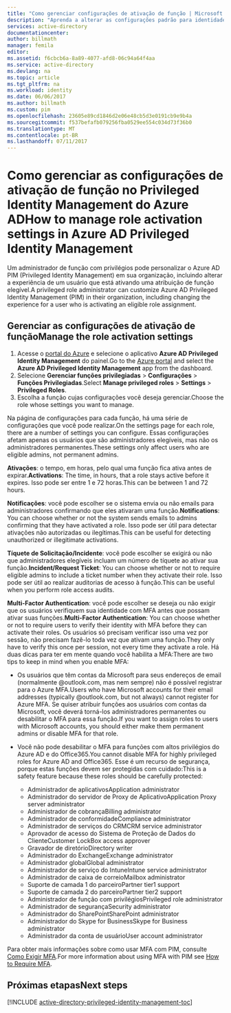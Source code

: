 ```yaml
---
title: "Como gerenciar configurações de ativação de função | Microsoft Docs"
description: "Aprenda a alterar as configurações padrão para identidades com privilégios com a extensão Privileged Identity Management do Azure Active Directory."
services: active-directory
documentationcenter: 
author: billmath
manager: femila
editor: 
ms.assetid: f6cbcb6a-8a89-4077-afd8-06c94a64f4aa
ms.service: active-directory
ms.devlang: na
ms.topic: article
ms.tgt_pltfrm: na
ms.workload: identity
ms.date: 06/06/2017
ms.author: billmath
ms.custom: pim
ms.openlocfilehash: 23605e89cd1846d2e06e48cb5d3e0191cb9e9b4a
ms.sourcegitcommit: f537befafb079256fba0529ee554c034d73f36b0
ms.translationtype: MT
ms.contentlocale: pt-BR
ms.lasthandoff: 07/11/2017
---
```

# <a name="how-to-manage-role-activation-settings-in-azure-ad-privileged-identity-management"></a><span data-ttu-id="8baf8-103">Como gerenciar as configurações de ativação de função no Privileged Identity Management do Azure AD</span><span class="sxs-lookup"><span data-stu-id="8baf8-103">How to manage role activation settings in Azure AD Privileged Identity Management</span></span>
<span data-ttu-id="8baf8-104">Um administrador de função com privilégios pode personalizar o Azure AD PIM (Privileged Identity Management) em sua organização, incluindo alterar a experiência de um usuário que está ativando uma atribuição de função elegível.</span><span class="sxs-lookup"><span data-stu-id="8baf8-104">A privileged role administrator can customize Azure AD Privileged Identity Management (PIM) in their organization, including changing the experience for a user who is activating an eligible role assignment.</span></span>

## <a name="manage-the-role-activation-settings"></a><span data-ttu-id="8baf8-105">Gerenciar as configurações de ativação de função</span><span class="sxs-lookup"><span data-stu-id="8baf8-105">Manage the role activation settings</span></span>
1. <span data-ttu-id="8baf8-106">Acesse o [portal do Azure](https://portal.azure.com) e selecione o aplicativo **Azure AD Privileged Identity Management** do painel.</span><span class="sxs-lookup"><span data-stu-id="8baf8-106">Go to the [Azure portal](https://portal.azure.com) and select the **Azure AD Privileged Identity Management** app from the dashboard.</span></span>
2. <span data-ttu-id="8baf8-107">Selecione **Gerenciar funções privilegiadas** > **Configurações** > **Funções Privilegiadas**.</span><span class="sxs-lookup"><span data-stu-id="8baf8-107">Select **Manage privileged roles** > **Settings** > **Privileged Roles**.</span></span>
3. <span data-ttu-id="8baf8-108">Escolha a função cujas configurações você deseja gerenciar.</span><span class="sxs-lookup"><span data-stu-id="8baf8-108">Choose the role whose settings you want to manage.</span></span>

<span data-ttu-id="8baf8-109">Na página de configurações para cada função, há uma série de configurações que você pode realizar.</span><span class="sxs-lookup"><span data-stu-id="8baf8-109">On the settings page for each role, there are a number of settings you can configure.</span></span> <span data-ttu-id="8baf8-110">Essas configurações afetam apenas os usuários que são administradores elegíveis, mas não os administradores permanentes.</span><span class="sxs-lookup"><span data-stu-id="8baf8-110">These settings only affect users who are eligible admins, not permanent admins.</span></span>

<span data-ttu-id="8baf8-111">**Ativações**: o tempo, em horas, pelo qual uma função fica ativa antes de expirar.</span><span class="sxs-lookup"><span data-stu-id="8baf8-111">**Activations**: The time, in hours, that a role stays active before it expires.</span></span> <span data-ttu-id="8baf8-112">Isso pode ser entre 1 e 72 horas.</span><span class="sxs-lookup"><span data-stu-id="8baf8-112">This can be between 1 and 72 hours.</span></span>

<span data-ttu-id="8baf8-113">**Notificações**: você pode escolher se o sistema envia ou não emails para administradores confirmando que eles ativaram uma função.</span><span class="sxs-lookup"><span data-stu-id="8baf8-113">**Notifications**: You can choose whether or not the system sends emails to admins confirming that they have activated a role.</span></span> <span data-ttu-id="8baf8-114">Isso pode ser útil para detectar ativações não autorizadas ou ilegítimas.</span><span class="sxs-lookup"><span data-stu-id="8baf8-114">This can be useful for detecting unauthorized or illegitimate activations.</span></span>

<span data-ttu-id="8baf8-115">**Tíquete de Solicitação/Incidente**: você pode escolher se exigirá ou não que administradores elegíveis incluam um número de tíquete ao ativar sua função.</span><span class="sxs-lookup"><span data-stu-id="8baf8-115">**Incident/Request Ticket**: You can choose whether or not to require eligible admins to include a ticket number when they activate their role.</span></span> <span data-ttu-id="8baf8-116">Isso pode ser útil ao realizar auditorias de acesso à função.</span><span class="sxs-lookup"><span data-stu-id="8baf8-116">This can be useful when you perform role access audits.</span></span>

<span data-ttu-id="8baf8-117">**Multi-Factor Authentication**: você pode escolher se deseja ou não exigir que os usuários verifiquem sua identidade com MFA antes que possam ativar suas funções.</span><span class="sxs-lookup"><span data-stu-id="8baf8-117">**Multi-Factor Authentication**: You can choose whether or not to require users to verify their identity with MFA before they can activate their roles.</span></span> <span data-ttu-id="8baf8-118">Os usuários só precisam verificar isso uma vez por sessão, não precisam fazê-lo toda vez que ativam uma função.</span><span class="sxs-lookup"><span data-stu-id="8baf8-118">They only have to verify this once per session, not every time they activate a role.</span></span> <span data-ttu-id="8baf8-119">Há duas dicas para ter em mente quando você habilita a MFA:</span><span class="sxs-lookup"><span data-stu-id="8baf8-119">There are two tips to keep in mind when you enable MFA:</span></span>

* <span data-ttu-id="8baf8-120">Os usuários que têm contas da Microsoft para seus endereços de email (normalmente @outlook.com, mas nem sempre) não é possível registrar para o Azure MFA.</span><span class="sxs-lookup"><span data-stu-id="8baf8-120">Users who have Microsoft accounts for their email addresses (typically @outlook.com, but not always) cannot register for Azure MFA.</span></span> <span data-ttu-id="8baf8-121">Se quiser atribuir funções aos usuários com contas da Microsoft, você deverá torná-los administradores permanentes ou desabilitar o MFA para essa função.</span><span class="sxs-lookup"><span data-stu-id="8baf8-121">If you want to assign roles to users with Microsoft accounts, you should either make them permanent admins or disable MFA for that role.</span></span>
* <span data-ttu-id="8baf8-122">Você não pode desabilitar o MFA para funções com altos privilégios do Azure AD e do Office365.</span><span class="sxs-lookup"><span data-stu-id="8baf8-122">You cannot disable MFA for highly privileged roles for Azure AD and Office365.</span></span> <span data-ttu-id="8baf8-123">Esse é um recurso de segurança, porque estas funções devem ser protegidas com cuidado:</span><span class="sxs-lookup"><span data-stu-id="8baf8-123">This is a safety feature because these roles should be carefully protected:</span></span>  
  
  * <span data-ttu-id="8baf8-124">Administrador de aplicativos</span><span class="sxs-lookup"><span data-stu-id="8baf8-124">Application administrator</span></span>
  * <span data-ttu-id="8baf8-125">Administrador do servidor de Proxy de Aplicativo</span><span class="sxs-lookup"><span data-stu-id="8baf8-125">Application Proxy server administrator</span></span>
  * <span data-ttu-id="8baf8-126">Administrador de cobrança</span><span class="sxs-lookup"><span data-stu-id="8baf8-126">Billing administrator</span></span>  
  * <span data-ttu-id="8baf8-127">Administrador de conformidade</span><span class="sxs-lookup"><span data-stu-id="8baf8-127">Compliance administrator</span></span>  
  * <span data-ttu-id="8baf8-128">Administrador de serviços do CRM</span><span class="sxs-lookup"><span data-stu-id="8baf8-128">CRM service administrator</span></span>
  * <span data-ttu-id="8baf8-129">Aprovador de acesso do Sistema de Proteção de Dados do Cliente</span><span class="sxs-lookup"><span data-stu-id="8baf8-129">Customer LockBox access approver</span></span>
  * <span data-ttu-id="8baf8-130">Gravador de diretório</span><span class="sxs-lookup"><span data-stu-id="8baf8-130">Directory writer</span></span>  
  * <span data-ttu-id="8baf8-131">Administrador do Exchange</span><span class="sxs-lookup"><span data-stu-id="8baf8-131">Exchange administrator</span></span>  
  * <span data-ttu-id="8baf8-132">Administrador global</span><span class="sxs-lookup"><span data-stu-id="8baf8-132">Global administrator</span></span>
  * <span data-ttu-id="8baf8-133">Administrador de serviço do Intune</span><span class="sxs-lookup"><span data-stu-id="8baf8-133">Intune service administrator</span></span>
  * <span data-ttu-id="8baf8-134">Administrador de caixa de correio</span><span class="sxs-lookup"><span data-stu-id="8baf8-134">Mailbox administrator</span></span>  
  * <span data-ttu-id="8baf8-135">Suporte de camada 1 do parceiro</span><span class="sxs-lookup"><span data-stu-id="8baf8-135">Partner tier1 support</span></span>  
  * <span data-ttu-id="8baf8-136">Suporte de camada 2 do parceiro</span><span class="sxs-lookup"><span data-stu-id="8baf8-136">Partner tier2 support</span></span>  
  * <span data-ttu-id="8baf8-137">Administrador de função com privilégios</span><span class="sxs-lookup"><span data-stu-id="8baf8-137">Privileged role administrator</span></span>   
  * <span data-ttu-id="8baf8-138">Administrador de segurança</span><span class="sxs-lookup"><span data-stu-id="8baf8-138">Security administrator</span></span>  
  * <span data-ttu-id="8baf8-139">Administrador do SharePoint</span><span class="sxs-lookup"><span data-stu-id="8baf8-139">SharePoint administrator</span></span>  
  * <span data-ttu-id="8baf8-140">Administrador do Skype for Business</span><span class="sxs-lookup"><span data-stu-id="8baf8-140">Skype for Business administrator</span></span>  
  * <span data-ttu-id="8baf8-141">Administrador da conta de usuário</span><span class="sxs-lookup"><span data-stu-id="8baf8-141">User account administrator</span></span>  

<span data-ttu-id="8baf8-142">Para obter mais informações sobre como usar MFA com PIM, consulte [Como Exigir MFA](active-directory-privileged-identity-management-how-to-require-mfa.md).</span><span class="sxs-lookup"><span data-stu-id="8baf8-142">For more information about using MFA with PIM see [How to Require MFA](active-directory-privileged-identity-management-how-to-require-mfa.md).</span></span>

<!--PLACEHOLDER: Need an explanation of what the temporary Global Administrator setting is for.-->

<!--Every topic should have next steps and links to the next logical set of content to keep the customer engaged-->
## <a name="next-steps"></a><span data-ttu-id="8baf8-143">Próximas etapas</span><span class="sxs-lookup"><span data-stu-id="8baf8-143">Next steps</span></span>
[!INCLUDE [active-directory-privileged-identity-management-toc](../../includes/active-directory-privileged-identity-management-toc.md)]

